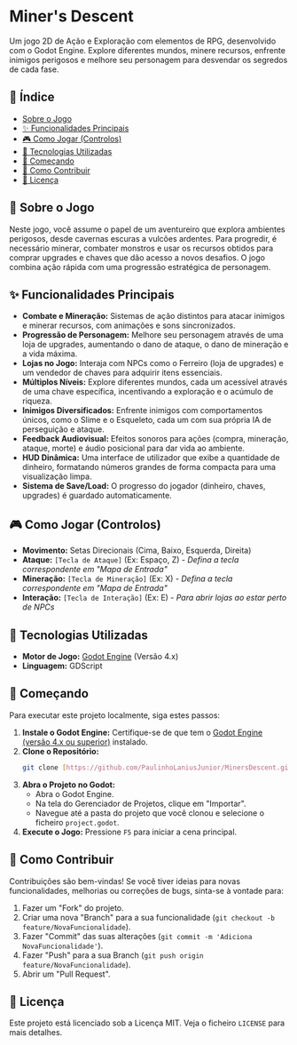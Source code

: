# Miner's Descent

Um jogo 2D de Ação e Exploração com elementos de RPG, desenvolvido com o Godot Engine. Explore diferentes mundos, minere recursos, enfrente inimigos perigosos e melhore seu personagem para desvendar os segredos de cada fase.

## 📜 Índice

- [Sobre o Jogo](#-sobre-o-jogo)
- [✨ Funcionalidades Principais](#-funcionalidades-principais)
- [🎮 Como Jogar (Controlos)](#-como-jogar-controlos)
- [🔧 Tecnologias Utilizadas](#-tecnologias-utilizadas)
- [🚀 Começando](#-começando)
- [🤝 Como Contribuir](#-como-contribuir)
- [📄 Licença](#-licença)

## 📖 Sobre o Jogo

Neste jogo, você assume o papel de um aventureiro que explora ambientes perigosos, desde cavernas escuras a vulcões ardentes. Para progredir, é necessário minerar, combater monstros e usar os recursos obtidos para comprar upgrades e chaves que dão acesso a novos desafios. O jogo combina ação rápida com uma progressão estratégica de personagem.

## ✨ Funcionalidades Principais

- **Combate e Mineração:** Sistemas de ação distintos para atacar inimigos e minerar recursos, com animações e sons sincronizados.
- **Progressão de Personagem:** Melhore seu personagem através de uma loja de upgrades, aumentando o dano de ataque, o dano de mineração e a vida máxima.
- **Lojas no Jogo:** Interaja com NPCs como o Ferreiro (loja de upgrades) e um vendedor de chaves para adquirir itens essenciais.
- **Múltiplos Níveis:** Explore diferentes mundos, cada um acessível através de uma chave específica, incentivando a exploração e o acúmulo de riqueza.
- **Inimigos Diversificados:** Enfrente inimigos com comportamentos únicos, como o Slime e o Esqueleto, cada um com sua própria IA de perseguição e ataque.
- **Feedback Audiovisual:** Efeitos sonoros para ações (compra, mineração, ataque, morte) e áudio posicional para dar vida ao ambiente.
- **HUD Dinâmica:** Uma interface de utilizador que exibe a quantidade de dinheiro, formatando números grandes de forma compacta para uma visualização limpa.
- **Sistema de Save/Load:** O progresso do jogador (dinheiro, chaves, upgrades) é guardado automaticamente.

## 🎮 Como Jogar (Controlos)

- **Movimento:** Setas Direcionais (Cima, Baixo, Esquerda, Direita)
- **Ataque:** `[Tecla de Ataque]` (Ex: Espaço, Z) - _Defina a tecla correspondente em "Mapa de Entrada"_
- **Mineração:** `[Tecla de Mineração]` (Ex: X) - _Defina a tecla correspondente em "Mapa de Entrada"_
- **Interação:** `[Tecla de Interação]` (Ex: E) - _Para abrir lojas ao estar perto de NPCs_

## 🔧 Tecnologias Utilizadas

- **Motor de Jogo:** [Godot Engine](https://godotengine.org/) (Versão 4.x)
- **Linguagem:** GDScript

## 🚀 Começando

Para executar este projeto localmente, siga estes passos:

1.  **Instale o Godot Engine:** Certifique-se de que tem o [Godot Engine (versão 4.x ou superior)](https://godotengine.org/download) instalado.
2.  **Clone o Repositório:**
    ```sh
    git clone [https://github.com/PaulinhoLaniusJunior/MinersDescent.git](https://github.com/PaulinhoLaniusJunior/MinersDescent.git)
    ```
3.  **Abra o Projeto no Godot:**
    - Abra o Godot Engine.
    - Na tela do Gerenciador de Projetos, clique em "Importar".
    - Navegue até a pasta do projeto que você clonou e selecione o ficheiro `project.godot`.
4.  **Execute o Jogo:** Pressione `F5` para iniciar a cena principal.

## 🤝 Como Contribuir

Contribuições são bem-vindas! Se você tiver ideias para novas funcionalidades, melhorias ou correções de bugs, sinta-se à vontade para:

1.  Fazer um "Fork" do projeto.
2.  Criar uma nova "Branch" para a sua funcionalidade (`git checkout -b feature/NovaFuncionalidade`).
3.  Fazer "Commit" das suas alterações (`git commit -m 'Adiciona NovaFuncionalidade'`).
4.  Fazer "Push" para a sua Branch (`git push origin feature/NovaFuncionalidade`).
5.  Abrir um "Pull Request".

## 📄 Licença

Este projeto está licenciado sob a Licença MIT. Veja o ficheiro `LICENSE` para mais detalhes.

